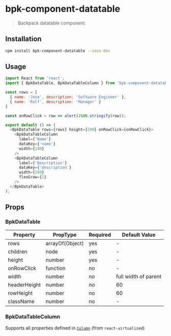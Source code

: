 # bpk-component-datatable

> Backpack datatable component.

## Installation

```sh
npm install bpk-component-datatable --save-dev
```

## Usage

```js
import React from 'react';
import { BpkDataTable, BpkDataTableColumn } from 'bpk-component-datatable';

const rows = [
  { name: 'Jose', description: 'Software Engineer' },
  { name: 'Rolf', description: 'Manager' }
]

const onRowClick = row => alert(JSON.stringify(row));

export default () => (
  <BpkDataTable rows={rows} height={200} onRowClick={onRowClick}>
    <BpkDataTableColumn
      label={'Name'}
      dataKey={'name'}
      width={100}
    />
    <BpkDataTableColumn
      label={'Description'}
      dataKey={'description'}
      width={100}
      flexGrow={1}
    />
  </BpkDataTable>
);
```

## Props

### BpkDataTable

| Property     | PropType                | Required | Default Value        |
| ------------ | ----------------------- | -------- | -------------------- |
| rows         | arrayOf(Object)         | yes      | -                    |
| children     | node                    | yes      | -                    |
| height       | number                  | yes      | -                    |
| onRowClick   | function                | no       | -                    |
| width        | number                  | no       | full width of parent |
| headerHeight | number                  | no       | 60                   |
| rowHeight    | number                  | no       | 60                   |
| className    | number                  | no       | -                    |

### BpkDataTableColumn

Supports all properties defined in [`Column`](https://github.com/bvaughn/react-virtualized/blob/master/docs/Column.md) (from `react-virtualized`)
